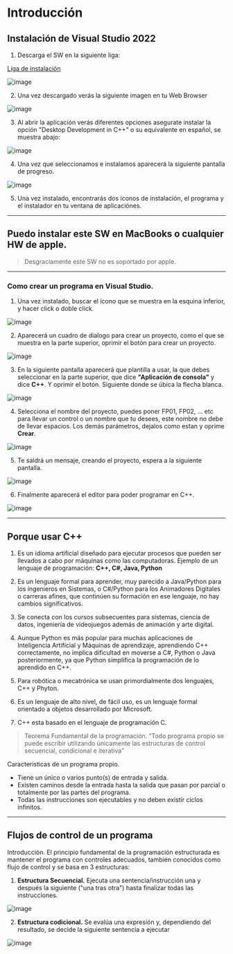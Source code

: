 # Introducción

## Instalación de Visual Studio 2022

1. Descarga el SW en la siguiente liga:

[Liga de instalación](https://visualstudio.microsoft.com/es/downloads/)


![image](https://github.com/user-attachments/assets/26b7fc2e-416c-4fb5-8df0-35c8f4bdc030)



2. Una vez descargado verás la siguiente imagen en tu Web Browser

![image](https://github.com/user-attachments/assets/20fa6e92-fa02-4b5b-b88d-6c5e5844d167)


3. Al abrir la aplicación verás diferentes opciones asegurate instalar la opción "Desktop Development in C++" o su equivalente en español, se muestra abajo:

![image](https://github.com/user-attachments/assets/d8623733-4936-4635-bf1e-864c18e8aee4)

4. Una vez que seleccionamos e instalamos aparecerá la siguiente pantalla de progreso.

![image](https://github.com/user-attachments/assets/b6d3ba71-065e-4cc6-a7f6-723b459db149)

5. Una vez instalado, encontrarás dos íconos de instalación, el programa y el instalador en tu ventana de aplicaciónes.

___

## Puedo instalar este SW en MacBooks o cualquier HW de apple.

> Desgraciamente este SW no es soportado por apple.

___


### Como crear un programa en Visual Studio.

1. Una vez instalado, buscar el ícono que se muestra en la esquina inferior, y hacer click o doble click. 

![image](https://github.com/user-attachments/assets/4eddaa43-6da8-41cc-b1e2-e0b68c88129f)

2. Aparecerá un cuadro de dialogo para crear un proyecto, como el que se muestra en la parte superior, oprimir el botón para crear un proyecto.

![image](https://github.com/user-attachments/assets/1d1a1653-f43c-4854-b934-57eca7c6ff65)


3. En la siguiente pantalla aparecerá que plantilla a usar, la que debes seleccionar en la parte superior, que dice **"Aplicación de consola"** y dice **C++**. Y oprimir el botón. Siguiente donde se úbica la flecha blanca.

![image](https://github.com/user-attachments/assets/49024eac-73ba-4d4b-a6df-f5a86baa25e8)


4. Selecciona el nombre del proyecto, puedes poner FP01, FP02, ... etc para llevar un control o un nombre que tu desees, este nombre no debe de llevar espacios. Los demás parámetros, dejalos como estan y oprime **Crear**.

![image](https://github.com/user-attachments/assets/5e068998-f1f6-4b0a-adeb-c2c808544ba8)


5. Te saldrá un mensaje, creando el proyecto, espera a la siguiente pantalla.

![image](https://github.com/user-attachments/assets/61086a96-f32c-486c-a732-b7fa519c2c9d)

6. Finalmente aparecerá el editor para poder programar en C++.

![image](https://github.com/user-attachments/assets/f56ffc34-11f1-41d2-8334-941187dd8767)

___

## Porque usar C++

1. Es un idioma artificial diseñado para ejecutar procesos que pueden ser llevados a cabo por máquinas como las computadoras. Ejemplo de un lenguaje de programación: **C++, C#, Java, Python**

2. Es un lenguaje formal para aprender, muy parecido a Java/Python para los ingenieros en Sistemas, o C#/Python para los Animadores Digitales o carreras afines, que continúen su formación en ese lenguaje, no hay cambios significativos.

3. Se conecta con los cursos subsecuentes para sistemas, ciencia de datos, ingeniería de videojuegos además de animación y arte digital.

4. Aunque Python es más popular para muchas aplicaciones de Inteligencia Artificial y Máquinas de aprendizaje, aprendiendo C++ correctamente, no implica dificultad en moverse a C#, Python o Java posteriormente, ya que Python simplifica la programación de lo aprendido en C++.

5. Para robótica o mecatrónica se usan primordialmente dos lenguajes, C++ y Phyton.

6. Es un lenguaje de alto nivel, de fácil uso, es un lenguaje formal orientado a objetos desarrollado por Microsoft.

7. C++ esta basado en el lenguaje de programación C.

> Teorema Fundamental de la programación.
> “Todo programa propio se puede escribir utilizando únicamente las estructuras de control secuencial, condicional e iterativa”

Características de un programa propio.

* Tiene un único o varios  punto(s) de entrada y salida.
* Existen caminos desde la entrada hasta la salida que pasan por parcial o totalmente por las partes del programa.
* Todas las instrucciones son ejecutables y no deben existir ciclos infinitos.
___

## Flujos de control de un programa

Introducción. El principio fundamental de la programación estructurada es mantener el programa con controles adecuados, también conocidos como flujo de control y se  basa en 3 estructuras:

1. **Estructura Secuencial.** Ejecuta una sentencia/instrucción una y después la siguiente ("una tras otra") hasta finalizar todas las instrucciones.

![image](https://github.com/user-attachments/assets/325e6658-878c-469b-8656-ff83e67cbbec)

2. **Estructura codicional.** Se evalúa una expresión y, dependiendo del resultado, se decide la siguiente sentencia a ejecutar

![image](https://github.com/user-attachments/assets/50389508-a24a-4a75-8b9b-da5c9453e79b)




















